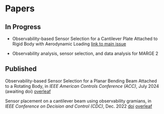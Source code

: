 # Papers

## In Progress

* Observability-based Sensor Selection for a Cantilever Plate Attached to Rigid Body with Aerodynamic Loading [link to main issue](#1)

* Observability analysis, sensor selection, and data analysis for MARGE 2 

## Published

Observability-based Sensor Selection for a Planar Bending Beam Attached to a Rotating Body, in *IEEE American Controls Conference (ACC)*, July 2024 (awaiting doi) [overleaf](https://www.overleaf.com/read/xwqcmfkxswmf#14d6e2)

Sensor placement on a cantilever beam using observability gramians, in *IEEE Conference on Decision and Control (CDC)*, Dec. 2022 [doi](https://doi.org/10.1109/CDC51059.2022.9992639) [overleaf](https://www.overleaf.com/project/61df1de117ddfbde5722dda2)
